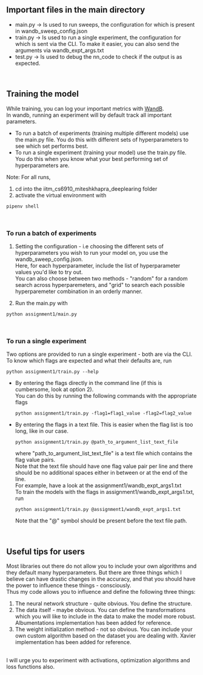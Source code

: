 ## Important files in the main directory
- main.py -> Is used to run sweeps, the configuration for which is present in wandb_sweep_config.json
- train.py -> Is used to run a single experiment, the configuration for which is sent via the CLI.
    To make it easier, you can also send the arguments via wandb_expt_args.txt
- test.py -> Is used to debug the nn_code to check if the output is as expected.

<br>

## Training the model
While training, you can log your important metrics with [WandB](https://wandb.ai/site).<br>
In wandb, running an experiment will by default track all important parameters.

- To run a batch of experiments (training multiple different models) use the main.py file. You do this with different sets of hyperparameters to see which set performs best.
- To run a single experiment (training your model) use the train.py file. You do this when you know what your best performing set of hyperparameters are.

Note: For all runs, 
1. cd into the iitm_cs6910_miteshkhapra_deeplearing folder
2. activate the virtual environment with
```
pipenv shell
```

<br>

### To run a batch of experiments
1. Setting the configuration - i.e choosing the different sets of hyperparameters you wish to run your model on, you use the wandb_sweep_config.json.<br>
Here, for each hyperparameter, include the list of hyperparameter values you'd like to try out.<br>
You can also choose between two methods - "random" for a random search across hyperparemeters, and "grid" to search each possible hyperparemeter combination in an orderly manner.<br>

2. Run the main.py with
```
python assignment1/main.py
```

<br>

### To run a single experiment
Two options are provided to run a single experiment - both are via the CLI.<br>
To know which flags are expected and what their defaults are, run
```
python assignment1/train.py --help
```

- By entering the flags directly in the command line (if this is cumbersome, look at option 2).<br>
    You can do this by running the following commands with the appropriate flags
    ```
    python assignment1/train.py -flag1=flag1_value -flag2=flag2_value
    ```
- By entering the flags in a text file. This is easier when the flag list is too long, like in our case.
    ```
    python assignment1/train.py @path_to_argument_list_text_file
    ```
    where "path_to_argument_list_text_file" is a text file which contains the flag value pairs.<br>
    Note that the text file should have one flag value pair per line and there should be no additional spaces either in between or at the end of the line.<br>
    For example, have a look at the assignment1/wandb_expt_args1.txt <br>
    To train the models with the flags in assignment1/wandb_expt_args1.txt, run
    ```
    python assignment1/train.py @assignment1/wandb_expt_args1.txt
    ```
    Note that the "@" symbol should be present before the text file path.

<br>

## Useful tips for users
Most libraries out there do not allow you to include your own algorithms and they default many hyperparameters. But there are three things which I believe can have drastic changes in the accuracy, and that you should have the power to influence these things - consciously.<br>
Thus my code allows you to influence and define the following three things:
1. The neural network structure - quite obvious. You define the structure.
2. The data itself - maybe obvious. You can define the transformations which you will like to include in the data to make the model more robust. Albumentations implementation has been added for reference.
3. The weight initialization method - not so obvious. You can include your own custom algorithm based on the dataset you are dealing with. Xavier implementation has been added for reference.

<br>
I will urge you to experiment with activations, optimization algorithms and loss functions also.